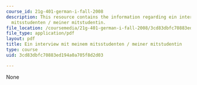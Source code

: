 ```yaml
---
course_id: 21g-401-german-i-fall-2008
description: This resource contains the information regarding ein interview mit meinem
  mitsstudenten / meiner mitstudentin.
file_location: /coursemedia/21g-401-german-i-fall-2008/3cd83dbfc70883ed194a0a705f8d2d03_MIT21G_401F08_inter_zur_f.pdf
file_type: application/pdf
layout: pdf
title: Ein interview mit meinem mitsstudenten / meiner mitstudentin
type: course
uid: 3cd83dbfc70883ed194a0a705f8d2d03

---
```

None